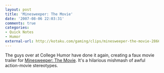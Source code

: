 ```yaml
---
layout: post
title: 'Minesweeper: The Movie'
date: '2007-08-06 22:03:31'
comments: true
categories:
- Quick Notes
- Humor
external-url: http://kotaku.com/gaming/clips/minesweeper-the-movie-286639.php
---
```


The guys over at College Humor have done it again, creating a faux movie
trailer for
[Minesweeper: The Movie](http://kotaku.com/gaming/clips/minesweeper-the-movie-286639.php).
It's a hilarious mishmash of awful action-movie stereotypes.
